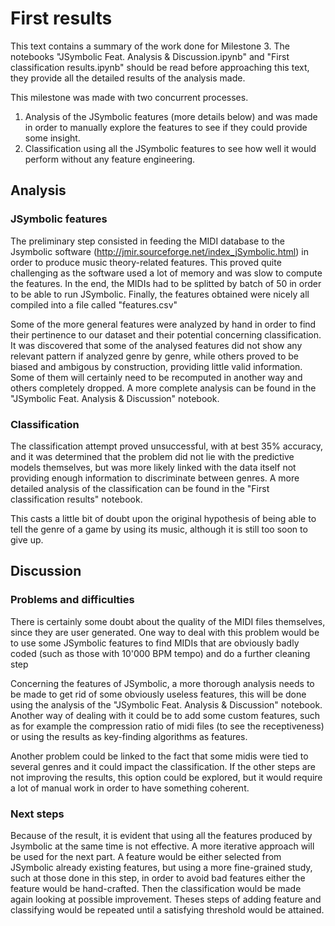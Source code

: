# First results

This text contains a summary of the work done for Milestone 3. The notebooks "JSymbolic Feat. Analysis & Discussion.ipynb" and "First classification results.ipynb" should be read before approaching this text, they provide all the detailed results of the analysis made.

This milestone was made with two concurrent processes.
1. Analysis of the JSymbolic features (more details below) and was made in order to manually explore the features to see if they could provide some insight.
2. Classification using all the JSymbolic features to see how well it would perform without any feature engineering.


## Analysis
### JSymbolic features

The preliminary step consisted in feeding the MIDI database to the Jsymbolic software (http://jmir.sourceforge.net/index_jSymbolic.html) in order to produce music theory-related features. This proved quite challenging as the software used a lot of memory and was slow to compute the features. In the end, the MIDIs had to be splitted by batch of 50 in order to be able to run JSymbolic. Finally, the features obtained were nicely all compiled into a file called "features.csv"

Some of the more general features were analyzed by hand in order to find their pertinence to our dataset and their potential concerning classification.
It was discovered that some of the analysed features did not show any relevant pattern if analyzed genre by genre, while others proved to be biased and ambigous by construction, providing little valid information. Some of them will certainly need to be recomputed in another way and others completely dropped. A more complete analysis can be found in the "JSymbolic Feat. Analysis & Discussion" notebook.

### Classification

The classification attempt proved unsuccessful, with at best 35% accuracy, and it was determined that the problem did not lie with the predictive models themselves, but was more likely linked with the data itself not providing enough information to discriminate between genres. A more detailed analysis of the classification can be found in the "First classification results" notebook.


This casts a little bit of doubt upon the original hypothesis of being able to tell the genre of a game by using its music, although it is still too soon to give up. 

## Discussion
### Problems and difficulties

There is certainly some doubt about the quality of the MIDI files themselves, since they are user generated. One way to deal with this problem would be to use some JSymbolic features to find MIDIs that are obviously badly coded (such as those with 10'000 BPM tempo) and do a further cleaning step

Concerning the features of JSymbolic, a more thorough analysis needs to be made to get rid of some obviously useless features, this will be done using the analysis of the "JSymbolic Feat. Analysis & Discussion" notebook. Another way of dealing with it could be to add some custom features, such as for example the compression ratio of midi files (to see the receptiveness) or using the results as key-finding algorithms as features.

Another problem could be linked to the fact that some midis were tied to several genres and it could impact the classification. If the other steps are not improving the results, this option could be explored, but it would require a lot of manual work in order to have something coherent.

### Next steps

Because of the result, it is evident that using all the features produced by Jsymbolic at the same time is not effective. A more iterative approach will be used for the next part. A feature would be either selected from JSymbolic already existing features, but using a more fine-grained study, such at those done in this step, in order to avoid bad features either the feature would be hand-crafted. Then the classification would be made again looking at possible improvement. Theses steps of adding feature and classifying would be repeated until a satisfying threshold would be attained. 




